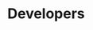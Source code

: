 ---
publish: false
title: Developers
layout: list-products.html
products:
  - title: EMDK For Android
    description: Use Java API's like Data Capture, Profile Manager to build Android applications for Zebra Devices.
    url: /emdk-for-android/4-0
    btn-text: Read More
    image: /images/products/emdk-for-android.png
    versions:
      - url: /emdk-for-android/4-0
        menu: "4.0"
  - title: EMDK For Xamarin
    description: Use C# Xamarin API's like Data Capture, Profile Manager to build Android applications for Zebra Devices.
    url: /emdk-for-xamarin/1-0
    btn-text: Read More
    image: /images/products/emdk-for-xamarin.jpg
    versions:
      - url: /emdk-for-xamarin/1-0
        menu: "1.0"

---